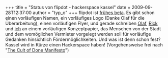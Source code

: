 +++
title = "Status von flipdot - hackerspace kassel"
date = 2009-09-28T12:37:00
author = "typ_o"
+++
flipdot ist [frühes
beta](http://de.wikipedia.org/wiki/Entwicklungsstadium_%28Software%29).
Es gibt schon einen vorläufigen Namen, ein vorläufiges Logo (Danke Olaf
für die Überarbeitung), einen vorläufigen Flyer, und gerade schreiben
[Olaf](http://olafval.de/aktuel/aktuel.htm),
[Rick](http://e-bildwerke.de/) und [ich](http://infragelb.de/tinker/) an
einem vorläufigen Konzeptpapier, das Menschen von der Stadt und dem
womöglichen Vermieter vorgelegt werden soll für vorläufige Gedanken
hinsichtlich Fördermöglichkeiten. Und was ist denn schon fest? Kassel
wird in Kürze einen Hackerspace haben\! (Vorgehensweise frei nach "[The
Cult of Done
Manifesto](http://www.brepettis.com/blog/2009/3/3/the-cult-of-done-manifesto.html)")
